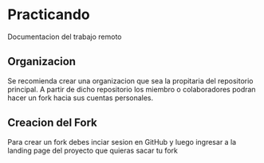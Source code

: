 # Practicando 

Documentacion del trabajo remoto 

## Organizacion

Se recomienda crear una organizacion que sea la propitaria del repositorio principal. A partir
de dicho repositorio los miembro o colaboradores podran hacer un fork hacia sus cuentas personales.


## Creacion del Fork

Para crear un fork debes inciar sesion en GitHub y luego ingresar a la landing page del proyecto que  quieras sacar tu fork


